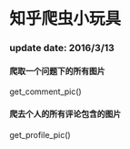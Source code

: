 # 知乎爬虫小玩具
### update date: 2016/3/13

#### 爬取一个问题下的所有图片
get_comment_pic()

#### 爬去个人的所有评论包含的图片
get_profile_pic()
